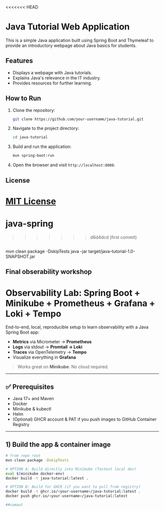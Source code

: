 <<<<<<< HEAD

# Java Tutorial Web Application

This is a simple Java application built using Spring Boot and Thymeleaf to provide an introductory webpage about Java basics for students.

## Features
- Displays a webpage with Java tutorials.
- Explains Java's relevance in the IT industry.
- Provides resources for further learning.

## How to Run
1. Clone the repository:
   ```bash
   git clone https://github.com/your-username/java-tutorial.git
   ```
2. Navigate to the project directory:
   ```bash
   cd java-tutorial
   ```
3. Build and run the application:
   ```bash
   mvn spring-boot:run
   ```
4. Open the browser and visit `http://localhost:8080`.

## License
[MIT License](LICENSE)
=======
# java-spring
>>>>>>> d6d4dcd (first commit)


##
mvn clean package -DskipTests
java -jar target/java-tutorial-1.0-SNAPSHOT.jar


## Final obserability workshop 

# Observability Lab: Spring Boot + Minikube + Prometheus + Grafana + Loki + Tempo

End-to-end, local, reproducible setup to learn observability with a Java Spring Boot app:
- **Metrics** via Micrometer → **Prometheus**
- **Logs** via stdout → **Promtail → Loki**
- **Traces** via OpenTelemetry → **Tempo**
- Visualize everything in **Grafana**

> Works great on **Minikube**. No cloud required.

---

## ✅ Prerequisites

- Java 17+ and Maven
- Docker
- Minikube & kubectl
- Helm
- (Optional) GHCR account & PAT if you push images to GitHub Container Registry

---

## 1) Build the app & container image

```bash
# from repo root
mvn clean package -DskipTests

# OPTION A: Build directly into Minikube (fastest local dev)
eval $(minikube docker-env)
docker build -t java-tutorial:latest .

# OPTION B: Build for GHCR (if you want to pull from registry)
docker build -t ghcr.io/<your-username>/java-tutorial:latest .
docker push ghcr.io/<your-username>/java-tutorial:latest

##samaut
